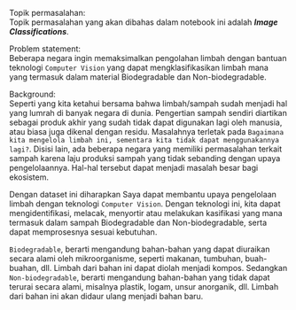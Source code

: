 Topik permasalahan:<br>
Topik permasalahan yang akan dibahas dalam notebook ini adalah ***Image Classifications***.<br>

Problem statement:<br>
Beberapa negara ingin memaksimalkan pengolahan limbah dengan bantuan teknologi `Computer Vision` yang dapat mengklasifikasikan limbah mana yang termasuk dalam material Biodegradable dan Non-biodegradable.<br>

Background:<br>
Seperti yang kita ketahui bersama bahwa limbah/sampah sudah menjadi hal yang lumrah di banyak negara di dunia. Pengertian sampah sendiri diartikan sebagai produk akhir yang sudah tidak dapat digunakan lagi oleh manusia, atau biasa juga dikenal dengan residu. Masalahnya terletak pada `Bagaimana kita mengelola limbah ini, sementara kita tidak dapat menggunakannya lagi?`. Disisi lain, ada beberapa negara yang memiliki permasalahan terkait sampah karena laju produksi sampah yang tidak sebanding dengan upaya pengelolaannya. Hal-hal tersebut dapat menjadi masalah besar bagi ekosistem.<br>

Dengan dataset ini diharapkan Saya dapat membantu upaya pengelolaan limbah dengan teknologi `Computer Vision`. Dengan teknologi ini, kita dapat mengidentifikasi, melacak, menyortir atau melakukan kasifikasi yang mana termasuk dalam sampah Biodegradable dan Non-biodegradable, serta dapat memprosesnya sesuai kebutuhan.<br>

`Biodegradable`, berarti mengandung bahan-bahan yang dapat diuraikan secara alami oleh mikroorganisme, seperti makanan, tumbuhan, buah-buahan, dll. Limbah dari bahan ini dapat diolah menjadi kompos.<vr>
Sedangkan `Non-biodegradable`, berarti mengandung bahan-bahan yang tidak dapat terurai secara alami, misalnya plastik, logam, unsur anorganik, dll. Limbah dari bahan ini akan didaur ulang menjadi bahan baru.
